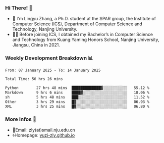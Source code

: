 ### Hi There! 👋 
- 🐳 I'm Lingyu Zhang, a Ph.D. student at the SPAR group, the Institute of Computer Science (ICS), Department of Computer Science and Technology, Nanjing University.
- 🧑‍🎓 Before joining ICS, I obtained my Bachelor’s in Computer Science and Technology from Kuang Yaming Honors School, Nanjing University, Jiangsu, China in 2021.

### Weekly Development Breakdown :bar_chart:

<!--START_SECTION:waka-->

```txt
From: 07 January 2025 - To: 14 January 2025

Total Time: 50 hrs 26 mins

Python        27 hrs 48 mins  █████████████▓░░░░░░░░░░░   55.12 %
Markdown      9 hrs 6 mins    ████▓░░░░░░░░░░░░░░░░░░░░   18.06 %
sh            5 hrs 48 mins   ███░░░░░░░░░░░░░░░░░░░░░░   11.52 %
Other         3 hrs 29 mins   █▓░░░░░░░░░░░░░░░░░░░░░░░   06.93 %
XML           3 hrs 25 mins   █▓░░░░░░░░░░░░░░░░░░░░░░░   06.80 %
```

<!--END_SECTION:waka-->

<!--
### Github Contributions :octocat:

![](https://raw.githubusercontent.com/yuzi-zly/yuzi-zly/output/github-contribution-grid-snake.svg)              
-->

### More Infos 📖

- 📧Email: zly(at)smail.nju.edu.cn
- 🌀Homepage: [yuzi-zly.github.io](https://yuzi-zly.github.io/)
